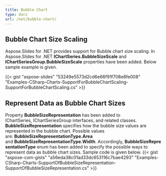 ```yaml
---
title: Bubble Chart
type: docs
url: /net/bubble-chart/
---
```


## **Bubble Chart Size Scaling**
Aspose.Slides for .NET provides support for Bubble chart size scaling. In Aspose.Slides for .NET **IChartSeries.BubbleSizeScale** and **IChartSeriesGroup.BubbleSizeScale** properties have been added. Below sample example is given. 

{{< gist "aspose-slides" "53249e5573d2cd6e66f91f708e8fe008" "Examples-CSharp-Charts-SupportForBubbleChartScaling-SupportForBubbleChartScaling.cs" >}}


## **Represent Data as Bubble Chart Sizes**
Property **BubbleSizeRepresentation** has been added to IChartSeries, IChartSeriesGroup interfaces, and related classes. **BubbleSizeRepresentation** specifies how the bubble size values are represented in the bubble chart. Possible values are: **BubbleSizeRepresentationType.Area** and **BubbleSizeRepresentationType.Width**. Accordingly, **BubbleSizeRepresentationType** enum has been added to specify the possible ways to represent data as bubble chart sizes. Sample code is given below.
{{< gist "aspose-com-gists" "a56eda38c01ad33dc653116c7bae4293" "Examples-CSharp-Charts-SupportOfBubbleSizeRepresentation-SupportOfBubbleSizeRepresentation.cs" >}}

